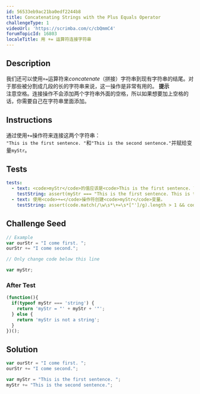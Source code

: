 ```yaml
---
id: 56533eb9ac21ba0edf2244b8
title: Concatenating Strings with the Plus Equals Operator
challengeType: 1
videoUrl: 'https://scrimba.com/c/cbQmmC4'
forumTopicId: 16803
localeTitle: 用 += 运算符连接字符串
---
```


## Description
<section id='description'>
我们还可以使用<code>+=</code>运算符来<dfn>concatenate</dfn>（拼接）字符串到现有字符串的结尾。对于那些被分割成几段的长的字符串来说，这一操作是非常有用的。
<strong>提示</strong><br>注意空格。连接操作不会添加两个字符串外面的空格，所以如果想要加上空格的话，你需要自己在字符串里面添加。
</section>

## Instructions
<section id='instructions'>
通过使用<code>+=</code>操作符来连接这两个字符串：<br><code>"This is the first sentence. "</code>和<code>"This is the second sentence."</code>并赋给变量<code>myStr</code>。
</section>

## Tests
<section id='tests'>

```yml
tests:
  - text: <code>myStr</code>的值应该是<code>This is the first sentence. This is the second sentence.</code>。
    testString: assert(myStr === "This is the first sentence. This is the second sentence.");
  - text: 使用<code>+=</code>操作符创建<code>myStr</code>变量。
    testString: assert(code.match(/\w\s*\+=\s*["']/g).length > 1 && code.match(/\w\s*\=\s*["']/g).length > 1);

```

</section>

## Challenge Seed
<section id='challengeSeed'>

<div id='js-seed'>

```js
// Example
var ourStr = "I come first. ";
ourStr += "I come second.";

// Only change code below this line

var myStr;


```

</div>


### After Test
<div id='js-teardown'>

```js
(function(){
  if(typeof myStr === 'string') {
    return 'myStr = "' + myStr + '"';
  } else {
    return 'myStr is not a string';
  }
})();
```

</div>

</section>

## Solution
<section id='solution'>


```js
var ourStr = "I come first. ";
ourStr += "I come second.";

var myStr = "This is the first sentence. ";
myStr += "This is the second sentence.";
```

</section>
